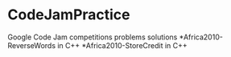 CodeJamPractice
===============

Google Code Jam competitions problems solutions
*Africa2010-ReverseWords in C++
*Africa2010-StoreCredit in C++
